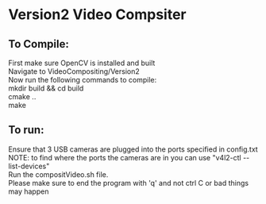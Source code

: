 # Version2 Video Compsiter
## To Compile:
First make sure OpenCV is installed and built <br>
Navigate to VideoCompositing/Version2 <br>
Now run the following commands to compile: <br>
mkdir build && cd build <br>
cmake .. <br>
make <br>

## To run:
Ensure that 3 USB cameras are plugged into the ports specified in config.txt <br>
NOTE: to find where the ports the cameras are in you can use "v4l2-ctl --list-devices" <br>
Run the compositVideo.sh file. <br>
Please make sure to end the program with 'q' and not ctrl C or bad things may happen
